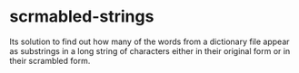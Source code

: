 # scrmabled-strings
Its solution to find out how many of the words from a dictionary file appear as substrings in a long string of
characters either in their original form or in their scrambled form. 
